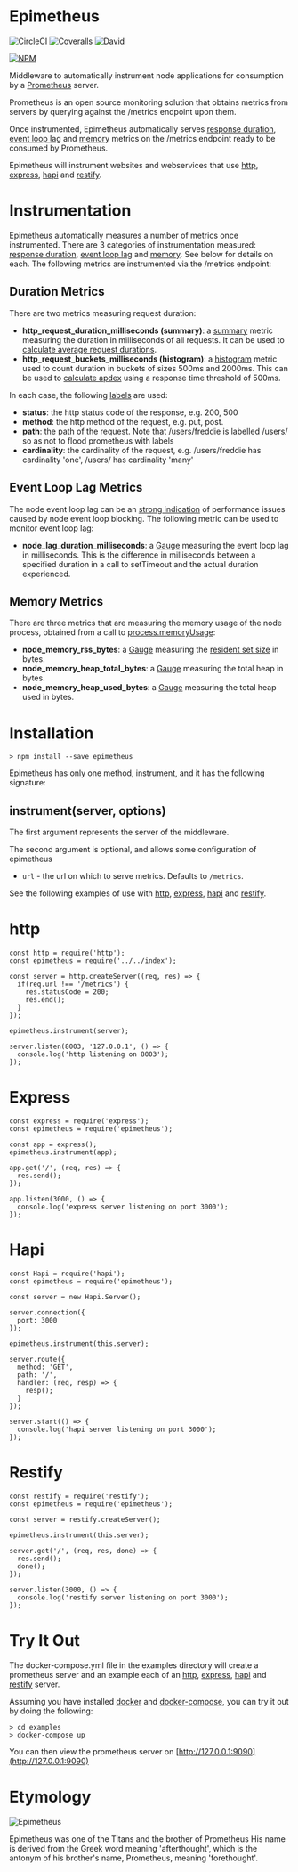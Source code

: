 # Epimetheus 
[![CircleCI](https://img.shields.io/circleci/project/roylines/node-epimetheus.svg)]()
[![Coveralls](https://img.shields.io/coveralls/roylines/node-epimetheus.svg)]()
[![David](https://img.shields.io/david/roylines/node-epimetheus.svg)]()

[![NPM](https://nodei.co/npm/epimetheus.png)](https://nodei.co/npm/epimetheus/)

Middleware to automatically instrument node applications for consumption by a [Prometheus](https://prometheus.io/) server. 

Prometheus is an open source monitoring solution that obtains metrics from servers by querying against the /metrics endpoint upon them. 
 
Once instrumented, Epimetheus automatically serves [response duration](#duration), [event loop lag](#lag) and [memory](#memory) metrics on the /metrics endpoint ready to be consumed by Prometheus.

Epimetheus will instrument websites and webservices that use [http](#http), [express](#express), [hapi](#hapi) and [restify](#restify).

# Instrumentation
Epimetheus automatically measures a number of metrics once instrumented. 
There are 3 categories of instrumentation measured: [response duration](#duration), [event loop lag](#lag) and [memory](#memory). See below for details on each.
The following metrics are instrumented via the /metrics endpoint:

## <a name="duration"></a> Duration Metrics
There are two metrics measuring request duration:

- **http\_request\_duration\_milliseconds (summary)**: a [summary](https://prometheus.io/docs/concepts/metric_types/#summary) metric measuring the duration in milliseconds of all requests. It can be used to [calculate average request durations](https://prometheus.io/docs/practices/histograms/#count-and-sum-of-observations).
- **http\_request\_buckets\_milliseconds (histogram)**: a [histogram](https://prometheus.io/docs/concepts/metric_types/#histogram) metric used to count duration in buckets of sizes 500ms and 2000ms. This can be used to [calculate apdex](https://prometheus.io/docs/practices/histograms/#apdex-score) using a response time threshold of 500ms.

In each case, the following [labels](https://prometheus.io/docs/practices/naming/#labels) are used:

- **status**: the http status code of the response, e.g. 200, 500
- **method**: the http method of the request, e.g. put, post.
- **path**: the path of the request. Note that /users/freddie is labelled /users/ so as not to flood prometheus with labels
- **cardinality**: the cardinality of the request, e.g. /users/freddie has cardinality 'one', /users/ has cardinality 'many'

## <a name="lag"></a>Event Loop Lag Metrics
The node event loop lag can be an [strong indication](https://strongloop.com/strongblog/node-js-performance-event-loop-monitoring/) of performance issues caused by node event loop blocking. The following metric can be used to monitor event loop lag:

- **node\_lag\_duration\_milliseconds**: a [Gauge](https://prometheus.io/docs/concepts/metric_types/#gauge) measuring the event loop lag in milliseconds. This is the difference in milliseconds between a specified duration in a call to setTimeout and the actual duration experienced.

## <a name="memory"></a>Memory Metrics
There are three metrics that are measuring the memory usage of the node process, obtained from a call to [process.memoryUsage](https://nodejs.org/docs/latest-v5.x/api/process.html#process_process_memoryusage):

- **node\_memory\_rss\_bytes**: a [Gauge](https://prometheus.io/docs/concepts/metric_types/#gauge) measuring the [resident set size](http://en.wikipedia.org/wiki/Resident_set_size) in bytes.
- **node\_memory\_heap\_total\_bytes**: a [Gauge](https://prometheus.io/docs/concepts/metric_types/#gauge) measuring the total heap in bytes.
- **node\_memory\_heap\_used\_bytes**: a [Gauge](https://prometheus.io/docs/concepts/metric_types/#gauge) measuring the total heap used in bytes.

# Installation
```
> npm install --save epimetheus
```

Epimetheus has only one method, instrument, and it has the following signature:
## instrument(server, options)

The first argument represents the server of the middleware. 

The second argument is optional, and allows some configuration of epimetheus

- `url` - the url on which to serve metrics. Defaults to `/metrics`.

See the following examples of use with [http](#http), [express](#express), [hapi](#hapi) and [restify](#restify).

# <a name="http"></a> http
```
const http = require('http');
const epimetheus = require('../../index');

const server = http.createServer((req, res) => {
  if(req.url !== '/metrics') {
    res.statusCode = 200;
    res.end();
  }
});

epimetheus.instrument(server);

server.listen(8003, '127.0.0.1', () => {
  console.log('http listening on 8003'); 
});

```
# <a name="express"></a> Express
```
const express = require('express');
const epimetheus = require('epimetheus');

const app = express();
epimetheus.instrument(app);
    
app.get('/', (req, res) => {
  res.send();
});

app.listen(3000, () => {
  console.log('express server listening on port 3000');
});

```
# <a name="hapi"></a> Hapi
```
const Hapi = require('hapi');
const epimetheus = require('epimetheus');

const server = new Hapi.Server();

server.connection({
  port: 3000
});
    
epimetheus.instrument(this.server);
    
server.route({
  method: 'GET',
  path: '/',
  handler: (req, resp) => {
    resp();
  }
});
   
server.start(() => {
  console.log('hapi server listening on port 3000');
});
```
# <a name="restify"></a> Restify
```
const restify = require('restify');
const epimetheus = require('epimetheus');

const server = restify.createServer();

epimetheus.instrument(this.server);

server.get('/', (req, res, done) => {
  res.send();
  done();
});

server.listen(3000, () => {
  console.log('restify server listening on port 3000');
});

```

# Try It Out
The docker-compose.yml file in the examples directory will create a prometheus server and an example each of an [http](#http), [express](#express), [hapi](#hapi) and [restify](#restify) server. 

Assuming you have installed [docker](https://docs.docker.com) and [docker-compose](https://docs.docker.com/compose/install/), you can try it out by doing the following:

```
> cd examples
> docker-compose up
```

You can then view the prometheus server on [http://127.0.0.1:9090](http://127.0.0.1:9090)

# Etymology

![Epimetheus](http://www.greekmythology.com/images/mythology/epimetheus_28.jpg)

Epimetheus was one of the Titans and the brother of Prometheus
His name is derived from the Greek word meaning 'afterthought', 
which is the antonym of his brother's name, Prometheus, meaning 'forethought'. 
